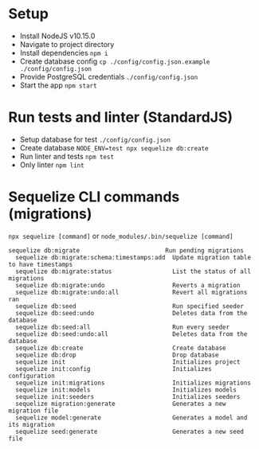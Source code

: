 # Setup
* Install NodeJS v10.15.0
* Navigate to project directory
* Install dependencies `npm i`
* Create database config `cp ./config/config.json.example ./config/config.json`
* Provide PostgreSQL credentials `./config/config.json`
* Start the app `npm start`

# Run tests and linter (StandardJS)
* Setup database for test `./config/config.json`
* Create database `NODE_ENV=test npx sequelize db:create`
* Run linter and tests `npm test`
* Only linter `npm lint`

# Sequelize CLI commands (migrations)
`npx sequelize [command]` or `node_modules/.bin/sequelize [command]`

```
sequelize db:migrate                        Run pending migrations
  sequelize db:migrate:schema:timestamps:add  Update migration table to have timestamps
  sequelize db:migrate:status                 List the status of all migrations
  sequelize db:migrate:undo                   Reverts a migration
  sequelize db:migrate:undo:all               Revert all migrations ran
  sequelize db:seed                           Run specified seeder
  sequelize db:seed:undo                      Deletes data from the database
  sequelize db:seed:all                       Run every seeder
  sequelize db:seed:undo:all                  Deletes data from the database
  sequelize db:create                         Create database
  sequelize db:drop                           Drop database
  sequelize init                              Initializes project
  sequelize init:config                       Initializes configuration
  sequelize init:migrations                   Initializes migrations
  sequelize init:models                       Initializes models
  sequelize init:seeders                      Initializes seeders
  sequelize migration:generate                Generates a new migration file
  sequelize model:generate                    Generates a model and its migration
  sequelize seed:generate                     Generates a new seed file
```
